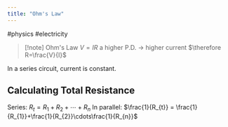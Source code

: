 ```yaml
---
title: "Ohm's Law"
---
```

#physics #electricity 

> [!note] Ohm's Law
> $V=IR$
> a higher P.D. $\rightarrow$ higher current
> $\therefore R=\frac{V}{I}$

In a series circuit, current is constant.

## Calculating Total Resistance
Series: $R_{t}=R_{1}+R_{2}+\cdots+R_{n}$
In parallel: $\frac{1}{R_{t}} = \frac{1}{R_{1}}+\frac{1}{R_{2}}\cdots\frac{1}{R_{n}}$ 

